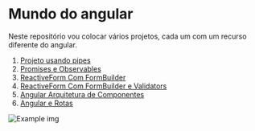 # Mundo do angular

Neste repositório vou colocar vários projetos, cada um com um recurso diferente do angular.

1. [Projeto usando pipes](PipesNoAngular/)
2. [Promises e Observables](AngularPromisesEObservables/)
3. [ReactiveForm Com FormBuilder](ReactiveFormComFormBuilder/)
4. [ReactiveForm Com FormBuilder e Validators](ReactiveFormComFormBuilderEValidators/)
5. [Angular Arquitetura de Componentes](AngularArquiteturaDeComponentes/)
6. [Angular e Rotas](AngularAndRoutes/)

![Example img]()